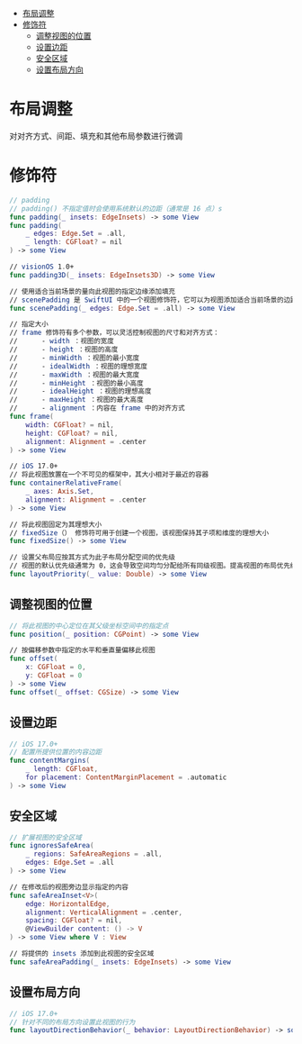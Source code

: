 <!-- @import "[TOC]" {cmd="toc" depthFrom=1 depthTo=6 orderedList=false} -->

<!-- code_chunk_output -->

- [布局调整](#布局调整)
- [修饰符](#修饰符)
  - [调整视图的位置](#调整视图的位置)
  - [设置边距](#设置边距)
  - [安全区域](#安全区域)
  - [设置布局方向](#设置布局方向)

<!-- /code_chunk_output -->


# 布局调整

对对齐方式、间距、填充和其他布局参数进行微调

# 修饰符

```swift
// padding
// padding() 不指定值时会使用系统默认的边距（通常是 16 点）s
func padding(_ insets: EdgeInsets) -> some View
func padding(
    _ edges: Edge.Set = .all,
    _ length: CGFloat? = nil
) -> some View

// visionOS 1.0+
func padding3D(_ insets: EdgeInsets3D) -> some View

// 使用适合当前场景的量向此视图的指定边缘添加填充
// scenePadding 是 SwiftUI 中的一个视图修饰符，它可以为视图添加适合当前场景的边距。这个修饰符会根据不同的平台和上下文自动调整边距大小，使界面在各种设备上都能保持一致的外观。
func scenePadding(_ edges: Edge.Set = .all) -> some View

// 指定大小
// frame 修饰符有多个参数，可以灵活控制视图的尺寸和对齐方式：
//      - width ：视图的宽度
//      - height ：视图的高度
//      - minWidth ：视图的最小宽度
//      - idealWidth ：视图的理想宽度
//      - maxWidth ：视图的最大宽度
//      - minHeight ：视图的最小高度
//      - idealHeight ：视图的理想高度
//      - maxHeight ：视图的最大高度
//      - alignment ：内容在 frame 中的对齐方式
func frame(
    width: CGFloat? = nil,
    height: CGFloat? = nil,
    alignment: Alignment = .center
) -> some View

// iOS 17.0+
// 将此视图放置在一个不可见的框架中，其大小相对于最近的容器
func containerRelativeFrame(
    _ axes: Axis.Set,
    alignment: Alignment = .center
) -> some View

// 将此视图固定为其理想大小
// fixedSize（） 修饰符可用于创建一个视图，该视图保持其子项和维度的理想大小
func fixedSize() -> some View

// 设置父布局应按其方式为此子布局分配空间的优先级
// 视图的默认优先级通常为 0，这会导致空间均匀分配给所有同级视图。提高视图的布局优先级会鼓励优先级较高的视图在组收缩时稍后收缩，并在组拉伸时更快地拉伸。
func layoutPriority(_ value: Double) -> some View
```

## 调整视图的位置

```swift
// 将此视图的中心定位在其父级坐标空间中的指定点
func position(_ position: CGPoint) -> some View

// 按偏移参数中指定的水平和垂直量偏移此视图
func offset(
    x: CGFloat = 0,
    y: CGFloat = 0
) -> some View
func offset(_ offset: CGSize) -> some View
```

## 设置边距

```swift
// iOS 17.0+
// 配置所提供位置的内容边距
func contentMargins(
    _ length: CGFloat,
    for placement: ContentMarginPlacement = .automatic
) -> some View
```

## 安全区域

```swift
// 扩展视图的安全区域
func ignoresSafeArea(
    _ regions: SafeAreaRegions = .all,
    edges: Edge.Set = .all
) -> some View

// 在修改后的视图旁边显示指定的内容
func safeAreaInset<V>(
    edge: HorizontalEdge,
    alignment: VerticalAlignment = .center,
    spacing: CGFloat? = nil,
    @ViewBuilder content: () -> V
) -> some View where V : View

// 将提供的 insets 添加到此视图的安全区域
func safeAreaPadding(_ insets: EdgeInsets) -> some View
```

## 设置布局方向

```swift
// iOS 17.0+
// 针对不同的布局方向设置此视图的行为
func layoutDirectionBehavior(_ behavior: LayoutDirectionBehavior) -> some View
```
